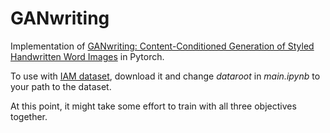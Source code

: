 # GANwriting

Implementation of [GANwriting: Content-Conditioned Generation of Styled Handwritten Word Images](https://arxiv.org/abs/2003.02567) in Pytorch.

To use with [IAM dataset](http://www.fki.inf.unibe.ch/databases/iam-handwriting-database), download it and change *dataroot* in *main.ipynb* to your path to the dataset.

At this point, it might take some effort to train with all three objectives together.
